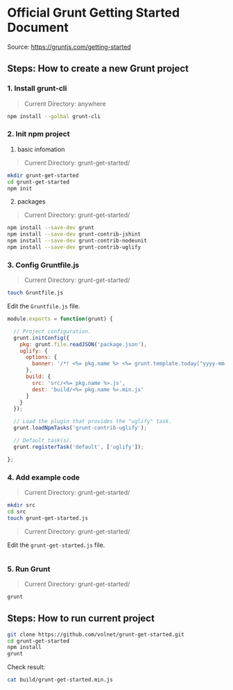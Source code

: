 # Official Grunt Getting Started Document

Source: <https://gruntjs.com/getting-started>

## Steps: How to create a new Grunt project

### 1. Install grunt-cli

> Current Directory: anywhere

```bash
npm install --golbal grunt-cli
```

### 2. Init npm project

1. basic infomation

> Current Directory: grunt-get-started/

```bash
mkdir grunt-get-started
cd grunt-get-started
npm init
```

2. packages

> Current Directory: grunt-get-started/

```bash
npm install --save-dev grunt
npm install --save-dev grunt-contrib-jshint
npm install --save-dev grunt-contrib-nodeunit
npm install --save-dev grunt-contrib-uglify
```

### 3. Config Gruntfile.js

> Current Directory: grunt-get-started/

```bash
touch Gruntfile.js
```

Edit the `Gruntfile.js` file.

```javascript
module.exports = function(grunt) {

  // Project configuration.
  grunt.initConfig({
    pkg: grunt.file.readJSON('package.json'),
    uglify: {
      options: {
        banner: '/*! <%= pkg.name %> <%= grunt.template.today("yyyy-mm-dd") %> */\n'
      },
      build: {
        src: 'src/<%= pkg.name %>.js',
        dest: 'build/<%= pkg.name %>.min.js'
      }
    }
  });

  // Load the plugin that provides the "uglify" task.
  grunt.loadNpmTasks('grunt-contrib-uglify');

  // Default task(s).
  grunt.registerTask('default', ['uglify']);

};
```

### 4. Add example code

> Current Directory: grunt-get-started/

```bash
mkdir src
cd src
touch grunt-get-started.js
```

> Current Directory: grunt-get-started/

Edit the `grunt-get-started.js` file.

```javascript
```

### 5. Run Grunt

> Current Directory: grunt-get-started/

```bash
grunt
```

## Steps: How to run current project

```bash
git clone https://github.com/volnet/grunt-get-started.git
cd grunt-get-started
npm install
grunt
```
Check result:

```bash
cat build/grunt-get-started.min.js
```
